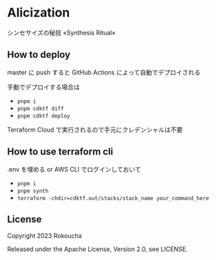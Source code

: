 # Alicization

シンセサイズの秘技 «Synthesis Ritual»

## How to deploy

master に push すると GitHub Actions によって自動でデプロイされる

手動でデプロイする場合は

- `pnpm i`
- `pnpm cdktf diff`
- `pnpm cdktf deploy`

Terraform Cloud で実行されるので手元にクレデンシャルは不要

## How to use terraform cli

.env を埋める or AWS CLI でログインしておいて

- `pnpm i`
- `pnpm synth`
- `terraform -chdir=cdktf.out/stacks/stack_name your_command_here`

## License

Copyright 2023 Rokoucha

Released under the Apache License, Version 2.0, see LICENSE.
